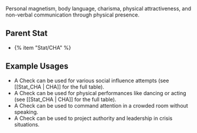 Personal magnetism, body language, charisma, physical attractiveness, and non-verbal communication through physical presence.

## Parent Stat

* {% item "Stat/CHA" %}

## Example Usages

* A Check can be used for various social influence attempts (see [[Stat_CHA | CHA]] for the full table).
* A Check can be used for physical performances like dancing or acting (see [[Stat_CHA | CHA]] for the full table).
* A Check can be used to command attention in a crowded room without speaking.
* A Check can be used to project authority and leadership in crisis situations.
